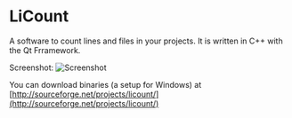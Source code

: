 LiCount
=======

A software to count lines and files in your projects.
It is written in C++ with the Qt Frramework.

Screenshot:
![Screenshot](http://a.fsdn.com/con/app/proj/licount/screenshots/screenshot2.png)

You can download binaries (a setup for Windows) at [http://sourceforge.net/projects/licount/](http://sourceforge.net/projects/licount/)
